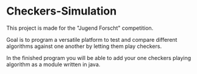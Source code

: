 # Checkers-Simulation

This project is made for the "Jugend Forscht" competition.

Goal is to program a versatile platform to test and compare different algorithms against one another by letting them play checkers.

In the finished program you will be able to add your one checkers playing algorithm as a module written in java.
